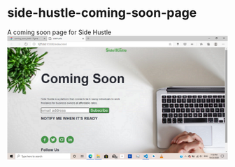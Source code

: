 # side-hustle-coming-soon-page
A coming soon page for Side Hustle
![Alt text](https://github.com/Oba-max22/side-hustle-coming-soon-page/blob/master/Screenshot%20(14).png)
